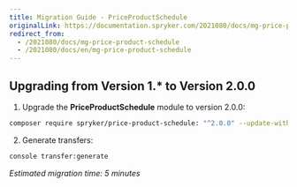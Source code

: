 ```yaml
---
title: Migration Guide - PriceProductSchedule
originalLink: https://documentation.spryker.com/2021080/docs/mg-price-product-schedule
redirect_from:
  - /2021080/docs/mg-price-product-schedule
  - /2021080/docs/en/mg-price-product-schedule
---
```


## Upgrading from Version 1.* to Version 2.0.0

1. Upgrade the **PriceProductSchedule** module to version 2.0.0:

```bash
composer require spryker/price-product-schedule: "^2.0.0" --update-with-dependencies
```

2. Generate transfers:

```bash
console transfer:generate
```

*Estimated migration time: 5 minutes*
